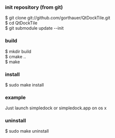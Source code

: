 ### init repository (from git)

$ git clone git://github.com/gorthauer/QtDockTile.git <br />
$ cd QtDockTile <br />
$ git submodule update --init <br />

### build

$ mkdir build <br />
$ cmake .. <br />
$ make <br /> 

### install

$ sudo make install <br />

### example 
Just launch simpledock or simpledock.app on os x

### uninstall

$ sudo make uninstall